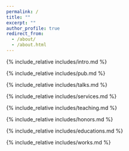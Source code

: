 ```yaml
---
permalink: /
title: ""
excerpt: ""
author_profile: true
redirect_from: 
  - /about/
  - /about.html
---
```


<span class='anchor' id='about-me'></span>
{% include_relative includes/intro.md %}

{% include_relative includes/pub.md %}

{% include_relative includes/talks.md %}

{% include_relative includes/services.md %}

{% include_relative includes/teaching.md %}

{% include_relative includes/honors.md %}

{% include_relative includes/educations.md %}

{% include_relative includes/works.md %}

